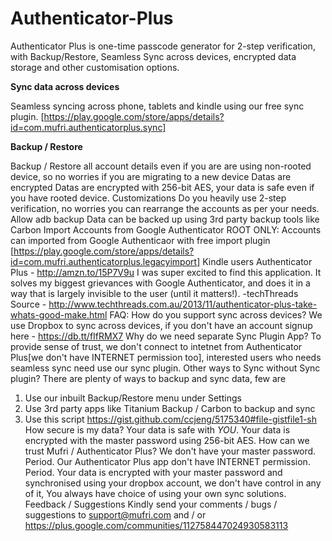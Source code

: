 Authenticator-Plus
==================

Authenticator Plus is one-time passcode generator for 2-step verification, with Backup/Restore, Seamless Sync across devices, encrypted data storage and other customisation options.

**Sync data across devices**

Seamless syncing across phone, tablets and kindle using our free sync plugin. [https://play.google.com/store/apps/details?id=com.mufri.authenticatorplus.sync]

**Backup / Restore** 

Backup / Restore all account details even if you are are using non-rooted device, so no worries if you are migrating to a new device
Datas are encrypted
Datas are encrypted with 256-bit AES, your data is safe even if you have rooted device.
Customizations
Do you heavily use 2-step verification, no worries you can rearrange the accounts as per your needs.
Allow adb backup
Data can be backed up using 3rd party backup tools like Carbon
Import Accounts from Google Authenticator
ROOT ONLY: Accounts can imported from Google Authenticaor with free import plugin [https://play.google.com/store/apps/details?id=com.mufri.authenticatorplus.legacyimport]
Kindle users
Authenticator Plus - http://amzn.to/15P7V9u
I was super excited to find this application. It solves my biggest grievances with Google Authenticator, and does it in a way that is largely invisible to the user (until it matters!). -techThreads
Source - http://www.techthreads.com.au/2013/11/authenticator-plus-take-whats-good-make.html
FAQ:
How do you support sync across devices?
We use Dropbox to sync across devices, if you don't have an account signup here - https://db.tt/fIfRMX7
Why do we need separate Sync Plugin App?
To provide sense of trust, we don't connect to intetnet from Authenticator Plus[we don't have INTERNET permission too], interested users who needs seamless sync need use our sync plugin.
Other ways to Sync without Sync plugin?
There are plenty of ways to backup and sync data, few are
1. Use our inbuilt Backup/Restore menu under Settings
2. Use 3rd party apps like Titanium Backup / Carbon to backup and sync
3. Use this script https://gist.github.com/ccjeng/5175340#file-gistfile1-sh
How secure is my data?
Your data is safe with *YOU*. Your data is encrypted with the master password using 256-bit AES.
How can we trust Mufri / Authenticator Plus?
We don't have your master password. Period.
Our Authenticator Plus app don't have INTERNET permission. Period.
Your data is encrypted with your master password and synchronised using your dropbox account, we don't have control in any of it,
You always have choice of using your own sync solutions.
Feedback / Suggestions
Kindly send your comments / bugs / suggestions to support@mufri.com and / or https://plus.google.com/communities/112758447024930583113
